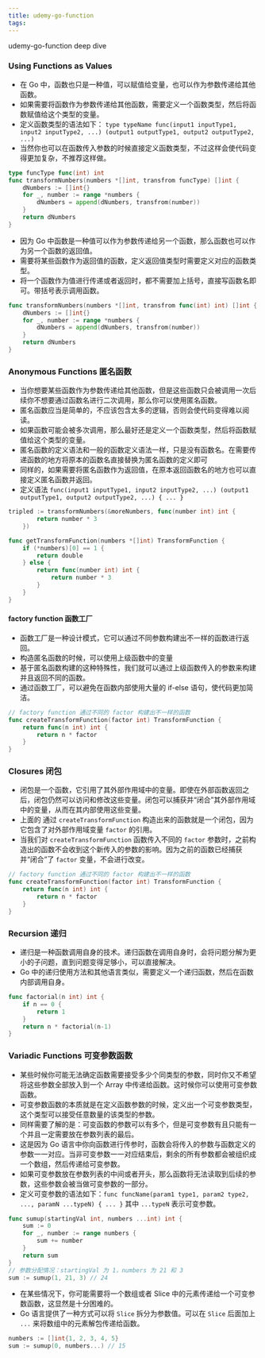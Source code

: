 ```yaml
---
title: udemy-go-function
tags:
---
```


udemy-go-function deep dive

<!--more-->

### Using Functions as Values

- 在 Go 中，函数也只是一种值，可以赋值给变量，也可以作为参数传递给其他函数。
- 如果需要将函数作为参数传递给其他函数，需要定义一个函数类型，然后将函数赋值给这个类型的变量。
- 定义函数类型的语法如下： `type typeName func(input1 inputType1, input2 inputType2, ...) (output1 outputType1, output2 outputType2, ...)`
- 当然你也可以在函数传入参数的时候直接定义函数类型，不过这样会使代码变得更加复杂，不推荐这样做。

```go
type funcType func(int) int
func transformNumbers(numbers *[]int, transfrom funcType) []int {
	dNumbers := []int{}
	for _, number := range *numbers {
		dNumbers = append(dNumbers, transfrom(number))
	}
	return dNumbers
}
```

- 因为 Go 中函数是一种值可以作为参数传递给另一个函数，那么函数也可以作为另一个函数的返回值。
- 需要将某些函数作为返回值的函数，定义返回值类型时需要定义对应的函数类型。
- 将一个函数作为值进行传递或者返回时，都不需要加上括号，直接写函数名即可。带括号表示调用函数。

```go
func transformNumbers(numbers *[]int, transfrom func(int) int) []int {
	dNumbers := []int{}
	for _, number := range *numbers {
		dNumbers = append(dNumbers, transfrom(number))
	}
	return dNumbers
}

```

### Anonymous Functions 匿名函数

- 当你想要某些函数作为参数传递给其他函数，但是这些函数只会被调用一次后续你不想要通过函数名进行二次调用，那么你可以使用匿名函数。
- 匿名函数应当是简单的，不应该包含太多的逻辑，否则会使代码变得难以阅读。
- 如果函数可能会被多次调用，那么最好还是定义一个函数类型，然后将函数赋值给这个类型的变量。
- 匿名函数的定义语法和一般的函数定义语法一样，只是没有函数名。在需要传递函数的地方将原本的函数名直接替换为匿名函数的定义即可
- 同样的，如果需要将匿名函数作为返回值，在原本返回函数名的地方也可以直接定义匿名函数并返回。
- 定义语法 `func(input1 inputType1, input2 inputType2, ...) (output1 outputType1, output2 outputType2, ...) { ... }`

```go
tripled := transformNumbers(&moreNumbers, func(number int) int {
		return number * 3
	})

func getTransformFunction(numbers *[]int) TransformFunction {
	if (*numbers)[0] == 1 {
		return double
	} else {
		return func(number int) int {
            return number * 3
        }
	}
}

```

#### factory function 函数工厂

- 函数工厂是一种设计模式，它可以通过不同参数构建出不一样的函数进行返回。
- 构造匿名函数的时候，可以使用上级函数中的变量
- 基于匿名函数构建的这种特殊性，我们就可以通过上级函数传入的参数来构建并且返回不同的函数。
- 通过函数工厂，可以避免在函数内部使用大量的 if-else 语句，使代码更加简洁。

```go
// factory function 通过不同的 factor 构建出不一样的函数
func createTransformFunction(factor int) TransformFunction {
	return func(n int) int {
		return n * factor
	}
}
```

### Closures 闭包

- 闭包是一个函数，它引用了其外部作用域中的变量。即使在外部函数返回之后，闭包仍然可以访问和修改这些变量。闭包可以捕获并“闭合”其外部作用域中的变量，从而在其内部使用这些变量。
- 上面的 通过 `createTransformFunction` 构造出来的函数就是一个闭包，因为它包含了对外部作用域变量 `factor` 的引用。
- 当我们对 `createTransformFunction` 函数传入不同的 `factor` 参数时，之前构造出的函数不会收到这个新传入的参数的影响。因为之前的函数已经捕获并“闭合”了 `factor` 变量，不会进行改变。
  
```go
// factory function 通过不同的 factor 构建出不一样的函数
func createTransformFunction(factor int) TransformFunction {
	return func(n int) int {
		return n * factor
	}
}
```


### Recursion 递归

- 递归是一种函数调用自身的技术。递归函数在调用自身时，会将问题分解为更小的子问题，直到问题变得足够小，可以直接解决。
- Go 中的递归使用方法和其他语言类似，需要定义一个递归函数，然后在函数内部调用自身。

```go
func factorial(n int) int {
	if n == 0 {
		return 1
	}
	return n * factorial(n-1)
}
```

### Variadic Functions 可变参数函数

- 某些时候你可能无法确定函数需要接受多少个同类型的参数，同时你又不希望将这些参数全部放入到一个 Array 中传递给函数。这时候你可以使用可变参数函数。
- 可变参数函数的本质就是在定义函数参数的时候，定义出一个可变参数类型，这个类型可以接受任意数量的该类型的参数。
- 同样需要了解的是：可变函数的参数可以有多个，但是可变参数有且只能有一个并且一定需要放在参数列表的最后。
- 这是因为 Go 语言中你向函数进行传参时，函数会将传入的参数与函数定义的参数一一对应。当非可变参数一一对应结束后，剩余的所有参数都会被组织成一个数组，然后传递给可变参数。
- 如果可变参数放在参数列表的中间或者开头，那么函数将无法读取到后续的参数，这些参数会被当做可变参数的一部分。
- 定义可变参数的语法如下：`func funcName(param1 type1, param2 type2, ..., paramN ...typeN) { ... }` 其中 `...typeN` 表示可变参数。

```go
func sumup(startingVal int, numbers ...int) int {
	sum := 0
	for _, number := range numbers {
		sum += number
	}
	return sum
}
// 参数分配情况：startingVal 为 1，numbers 为 21 和 3
sum := sumup(1, 21, 3) // 24
```

- 在某些情况下，你可能需要将一个数组或者 Slice 中的元素传递给一个可变参数函数，这显然是十分困难的。
- Go 语言提供了一种方式可以将 `Slice` 拆分为参数值。可以在 `Slice` 后面加上 `...` 来将数组中的元素解包传递给函数。

```go
numbers := []int{1, 2, 3, 4, 5}
sum := sumup(0, numbers...) // 15
```